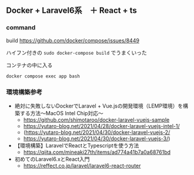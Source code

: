 ## Docker + Laravel6系　＋ React + ts

### command

build
https://github.com/docker/compose/issues/8449

ハイフン付きの `sudo docker-compose build` でうまくいった

コンテナの中に入る

`docker compose exec app bash`

### 環境構築参考
- 絶対に失敗しないDockerでLaravel + Vue.jsの開発環境（LEMP環境）を構築する方法〜MacOS Intel Chip対応〜
  - https://github.com/shimotaroo/docker-laravel-vuejs-sample
  - https://yutaro-blog.net/2021/04/28/docker-laravel-vuejs-intel-1/
  - (https://yutaro-blog.net/2021/04/30/docker-laravel-vuejs-2/
  - https://yutaro-blog.net/2021/04/30/docker-laravel-vuejs-3/)
- 【環境構築】LaravelでReactとTypescriptを使う方法
  - https://qiita.com/mineaki27th/items/ad774a41b7a0a68761bd
- 初めてのLaravel6.xとReact入門
  - https://reffect.co.jp/laravel/laravel6-react-router